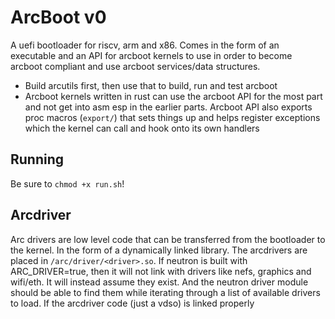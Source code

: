 # ArcBoot v0

A uefi bootloader for riscv, arm and x86. Comes in the form of an executable and an API for arcboot kernels to use in order to become arcboot compliant and use arcboot services/data structures.

- Build arcutils first, then use that to build, run and test arcboot
- Arcboot kernels written in rust can use the arcboot API for the most part and not get into asm esp in the earlier parts. Arcboot API also exports proc macros (`export/`) that sets things up and helps register exceptions which the kernel can call and hook onto its own handlers

## Running

Be sure to `chmod +x run.sh`!

## Arcdriver

Arc drivers are low level code that can be transferred from the bootloader to the kernel. In the form of a dynamically linked library. The arcdrivers are placed in `/arc/driver/<driver>.so`. If neutron is built with ARC_DRIVER=true, then it will not link with drivers like nefs, graphics and wifi/eth. It will instead assume they exist. And the neutron driver module should be able to find them while iterating through a list of available drivers to load. If the arcdriver code (just a vdso) is linked properly
